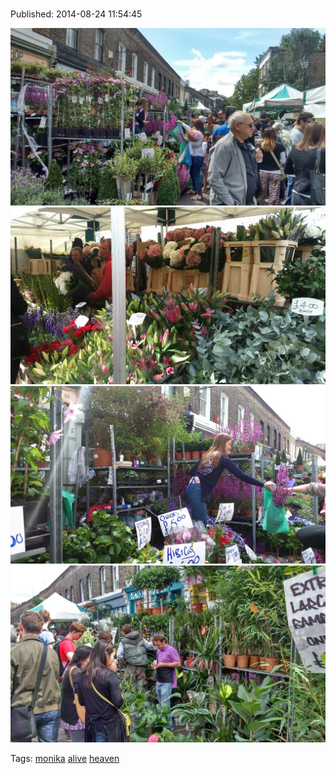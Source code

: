 
# 

Published: 2014-08-24 11:54:45

![](95632345917-0.jpg)
![](95632345917-1.jpg)
![](95632345917-2.jpg)
![](95632345917-3.jpg)

Tags: [monika](tag-monika.md) [alive](tag-alive.md) [heaven](tag-heaven.md)
